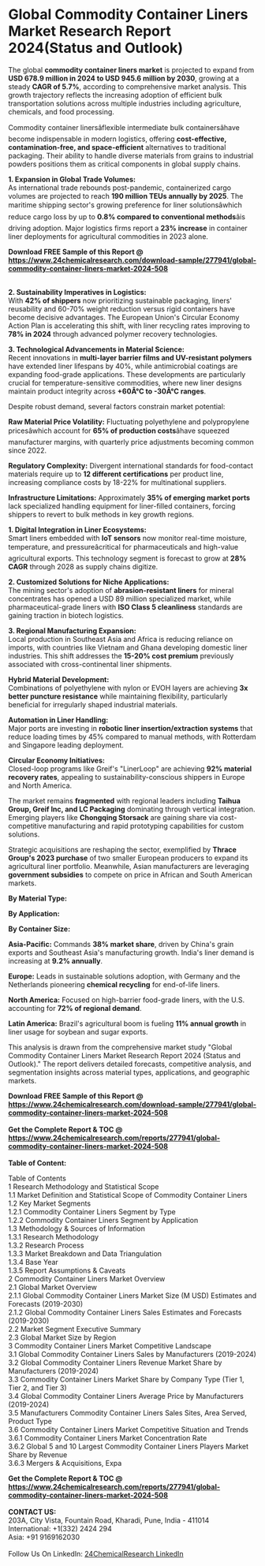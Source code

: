 <h1>Global Commodity Container Liners Market Research Report 2024(Status and Outlook)</h1><p>The global <strong>commodity container liners market</strong> is projected to expand from <strong>USD 678.9 million in 2024 to USD 945.6 million by 2030</strong>, growing at a steady <strong>CAGR of 5.7%</strong>, according to comprehensive market analysis. This growth trajectory reflects the increasing adoption of efficient bulk transportation solutions across multiple industries including agriculture, chemicals, and food processing.</p><p>Commodity container linersâflexible intermediate bulk containersâhave become indispensable in modern logistics, offering <strong>cost-effective, contamination-free, and space-efficient</strong> alternatives to traditional packaging. Their ability to handle diverse materials from grains to industrial powders positions them as critical components in global supply chains.</p><p><strong>1. Expansion in Global Trade Volumes:</strong><br>
As international trade rebounds post-pandemic, containerized cargo volumes are projected to reach <strong>190 million TEUs annually by 2025</strong>. The maritime shipping sector's growing preference for liner solutionsâwhich reduce cargo loss by up to <strong>0.8% compared to conventional methods</strong>âis driving adoption. Major logistics firms report a <strong>23% increase</strong> in container liner deployments for agricultural commodities in 2023 alone.</p><div><b>Download FREE Sample of this Report @ 
            <a href="https://www.24chemicalresearch.com/download-sample/277941/global-commodity-container-liners-market-2024-508">
            https://www.24chemicalresearch.com/download-sample/277941/global-commodity-container-liners-market-2024-508</a></b></div><br><p><strong>2. Sustainability Imperatives in Logistics:</strong><br>
With <strong>42% of shippers</strong> now prioritizing sustainable packaging, liners' reusability and 60-70% weight reduction versus rigid containers have become decisive advantages. The European Union's Circular Economy Action Plan is accelerating this shift, with liner recycling rates improving to <strong>78% in 2024</strong> through advanced polymer recovery technologies.</p><p><strong>3. Technological Advancements in Material Science:</strong><br>
Recent innovations in <strong>multi-layer barrier films and UV-resistant polymers</strong> have extended liner lifespans by 40%, while antimicrobial coatings are expanding food-grade applications. These developments are particularly crucial for temperature-sensitive commodities, where new liner designs maintain product integrity across <strong>+60Â°C to -30Â°C ranges</strong>.</p><p>Despite robust demand, several factors constrain market potential:</p><p><strong>Raw Material Price Volatility:</strong> Fluctuating polyethylene and polypropylene pricesâwhich account for <strong>65% of production costs</strong>âhave squeezed manufacturer margins, with quarterly price adjustments becoming common since 2022.</p><p><strong>Regulatory Complexity:</strong> Divergent international standards for food-contact materials require up to <strong>12 different certifications</strong> per product line, increasing compliance costs by 18-22% for multinational suppliers.</p><p><strong>Infrastructure Limitations:</strong> Approximately <strong>35% of emerging market ports</strong> lack specialized handling equipment for liner-filled containers, forcing shippers to revert to bulk methods in key growth regions.</p><p><strong>1. Digital Integration in Liner Ecosystems:</strong><br>
Smart liners embedded with <strong>IoT sensors</strong> now monitor real-time moisture, temperature, and pressureâcritical for pharmaceuticals and high-value agricultural exports. This technology segment is forecast to grow at <strong>28% CAGR</strong> through 2028 as supply chains digitize.</p><p><strong>2. Customized Solutions for Niche Applications:</strong><br>
The mining sector's adoption of <strong>abrasion-resistant liners</strong> for mineral concentrates has opened a USD 89 million specialized market, while pharmaceutical-grade liners with <strong>ISO Class 5 cleanliness</strong> standards are gaining traction in biotech logistics.</p><p><strong>3. Regional Manufacturing Expansion:</strong><br>
Local production in Southeast Asia and Africa is reducing reliance on imports, with countries like Vietnam and Ghana developing domestic liner industries. This shift addresses the <strong>15-20% cost premium</strong> previously associated with cross-continental liner shipments.</p><p><strong>Hybrid Material Development:</strong><br>
	Combinations of polyethylene with nylon or EVOH layers are achieving <strong>3x better puncture resistance</strong> while maintaining flexibility, particularly beneficial for irregularly shaped industrial materials.</p><p><strong>Automation in Liner Handling:</strong><br>
	Major ports are investing in <strong>robotic liner insertion/extraction systems</strong> that reduce loading times by 45% compared to manual methods, with Rotterdam and Singapore leading deployment.</p><p><strong>Circular Economy Initiatives:</strong><br>
	Closed-loop programs like Greif's "LinerLoop" are achieving <strong>92% material recovery rates</strong>, appealing to sustainability-conscious shippers in Europe and North America.</p><p>The market remains <strong>fragmented</strong> with regional leaders including <strong>Taihua Group, Greif Inc, and LC Packaging</strong> dominating through vertical integration. Emerging players like <strong>Chongqing Storsack</strong> are gaining share via cost-competitive manufacturing and rapid prototyping capabilities for custom solutions.</p><p>Strategic acquisitions are reshaping the sector, exemplified by <strong>Thrace Group's 2023 purchase</strong> of two smaller European producers to expand its agricultural liner portfolio. Meanwhile, Asian manufacturers are leveraging <strong>government subsidies</strong> to compete on price in African and South American markets.</p><p><strong>By Material Type:</strong></p><p><strong>By Application:</strong></p><p><strong>By Container Size:</strong></p><p><strong>Asia-Pacific:</strong> Commands <strong>38% market share</strong>, driven by China's grain exports and Southeast Asia's manufacturing growth. India's liner demand is increasing at <strong>9.2% annually</strong>.</p><p><strong>Europe:</strong> Leads in sustainable solutions adoption, with Germany and the Netherlands pioneering <strong>chemical recycling</strong> for end-of-life liners.</p><p><strong>North America:</strong> Focused on high-barrier food-grade liners, with the U.S. accounting for <strong>72% of regional demand</strong>.</p><p><strong>Latin America:</strong> Brazil's agricultural boom is fueling <strong>11% annual growth</strong> in liner usage for soybean and sugar exports.</p><p>This analysis is drawn from the comprehensive market study "Global Commodity Container Liners Market Research Report 2024 (Status and Outlook)." The report delivers detailed forecasts, competitive analysis, and segmentation insights across material types, applications, and geographic markets.</p><div><b>Download FREE Sample of this Report @ 
            <a href="https://www.24chemicalresearch.com/download-sample/277941/global-commodity-container-liners-market-2024-508">
            https://www.24chemicalresearch.com/download-sample/277941/global-commodity-container-liners-market-2024-508</a></b></div><br><div><b>Get the Complete Report & TOC @ 
            <a href="https://www.24chemicalresearch.com/reports/277941/global-commodity-container-liners-market-2024-508">
            https://www.24chemicalresearch.com/reports/277941/global-commodity-container-liners-market-2024-508</a></b></div><br>
            <b>Table of Content:</b><p>Table of Contents<br />
1 Research Methodology and Statistical Scope<br />
1.1 Market Definition and Statistical Scope of Commodity Container Liners<br />
1.2 Key Market Segments<br />
1.2.1 Commodity Container Liners Segment by Type<br />
1.2.2 Commodity Container Liners Segment by Application<br />
1.3 Methodology & Sources of Information<br />
1.3.1 Research Methodology<br />
1.3.2 Research Process<br />
1.3.3 Market Breakdown and Data Triangulation<br />
1.3.4 Base Year<br />
1.3.5 Report Assumptions & Caveats<br />
2 Commodity Container Liners Market Overview<br />
2.1 Global Market Overview<br />
2.1.1 Global Commodity Container Liners Market Size (M USD) Estimates and Forecasts (2019-2030)<br />
2.1.2 Global Commodity Container Liners Sales Estimates and Forecasts (2019-2030)<br />
2.2 Market Segment Executive Summary<br />
2.3 Global Market Size by Region<br />
3 Commodity Container Liners Market Competitive Landscape<br />
3.1 Global Commodity Container Liners Sales by Manufacturers (2019-2024)<br />
3.2 Global Commodity Container Liners Revenue Market Share by Manufacturers (2019-2024)<br />
3.3 Commodity Container Liners Market Share by Company Type (Tier 1, Tier 2, and Tier 3)<br />
3.4 Global Commodity Container Liners Average Price by Manufacturers (2019-2024)<br />
3.5 Manufacturers Commodity Container Liners Sales Sites, Area Served, Product Type<br />
3.6 Commodity Container Liners Market Competitive Situation and Trends<br />
3.6.1 Commodity Container Liners Market Concentration Rate<br />
3.6.2 Global 5 and 10 Largest Commodity Container Liners Players Market Share by Revenue<br />
3.6.3 Mergers & Acquisitions, Expa</p><div><b>Get the Complete Report & TOC @ 
            <a href="https://www.24chemicalresearch.com/reports/277941/global-commodity-container-liners-market-2024-508">
            https://www.24chemicalresearch.com/reports/277941/global-commodity-container-liners-market-2024-508</a></b></div><br><b>CONTACT US:</b><br>
            203A, City Vista, Fountain Road, Kharadi, Pune, India - 411014<br>
            International: +1(332) 2424 294<br>
            Asia: +91 9169162030 <br><br>
            Follow Us On LinkedIn: <a href="https://www.linkedin.com/company/24chemicalresearch/">24ChemicalResearch LinkedIn</a>